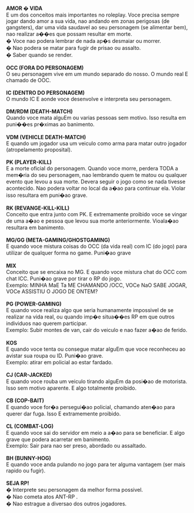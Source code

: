 <b>AMOR � VIDA</b><br>
E um dos conceitos mais importantes no roleplay. Voce precisa sempre jogar dando amor a sua vida, nao andando em zonas perigosas (de gangsters), dar uma vida saudavel ao seu personagem (se alimentar bem), nao realizar a��es que possam resultar em morte.<br>
 � Voce nao podera lembrar de nada ap�s desmaiar ou morrer.<br>
 � Nao podera se matar para fugir de prisao ou assalto.<br>
 � Saber quando se render.<br>
<br>
<b>OCC (FORA DO PERSONAGEM)</b><br>
O seu personagem vive em um mundo separado do nosso. O mundo real E chamado de OOC.<br>
<br>
<b>IC (DENTRO DO PERSONAGEM)</b><br>
O mundo IC E aonde voce desenvolve e interpreta seu personagem.<br>
<br>
<b>DM/RDM (DEATH-MATCH)</b><br>
Quando voce mata alguEm ou varias pessoas sem motivo. Isso resulta em puni��es pr�ximas ao banimento.<br>
<br>
<b>VDM (VEHICLE DEATH-MATCH)</b><br>
E quando um jogador usa um veiculo como arma para matar outro jogador (atropelamento proposital).<br>
<br>
<b>PK (PLAYER-KILL)</b><br>
E a morte oficial do personagem. Quando voce morre, perdera TODA a mem�ria do seu personagem, nao lembrando quem te matou ou qualquer evento que levou a sua morte. Devera seguir o jogo como se nada tivesse acontecido. Nao podera voltar no local da a�ao para continuar ela. Violar isso resultara em puni�ao grave.<br>
<br>
<b>RK (REVANGE-KILL-KILL)</b><br>
Conceito que entra junto com PK. E extremamente proibido voce se vingar de uma a�ao e pessoa que levou sua morte anteriormente. Vioala�ao resultara em banimento.<br>
<br>
<b>MG/GG (META-GAMING/GHOSTGAMING)</b><br>
E quando voce mistura coisas do OCC (da vida real) com IC (do jogo) para utilizar de qualquer forma no game. Puni�ao grave<br>
<br>
<b>MIX</b><br>
Conceito que se encaixa no MG. E quando voce mistura chat do OCC com chat ICC. Puni�ao grave por tirar o RP do jogo.<br>
Exemplo: MINHA MaE Ta ME CHAMANDO /OCC, VOCe NaO SABE JOGAR, VOCe ASSISTIU O JOGO DE ONTEM?<br>
<br>
<b>PG (POWER-GAMING)</b><br>
E quando voce realiza algo que seria humanamente impossivel de se realizar na vida real, ou quando imp�e situa��es RP em que outros individuos nao querem participar.<br>
Exemplo: Subir montes de van, cair do veiculo e nao fazer a�ao de ferido.<br>
<br>
<b>KOS</b><br>
E quando voce tenta ou consegue matar alguEm que voce reconheceu ao avistar sua roupa ou ID. Puni�ao grave.<br>
Exemplo: atirar em policial ao estar fardado.<br>
<br>
<b>CJ (CAR-JACKED)</b><br>
E quando voce rouba um veiculo tirando alguEm da posi�ao de motorista. Isso sem motivo aparente. E algo totalmente proibido.<br>
<br>
<b>CB (COP-BAIT)</b><br>
E quando voce for�a persegui�ao policial, chamando aten�ao para querer dar fuga. Isso E extramemente proibido.<br>
<br>
<b>CL (COMBAT-LOG)</b><br>
E quando voce sai do servidor em meio a a�ao para se beneficiar. E algo grave que podera acarretar em banimento.<br>
Exemplo: Sair para nao ser preso, abordado ou assaltado.<br>
<br>
<b>BH (BUNNY-HOG)</b><br>
E quando voce anda pulando no jogo para ter alguma vantagem (ser mais rapido ou fugir).<br>
<br>
<b>SEJA RP!</b><br>
 � Interprete seu personagem da melhor forma possivel.<br>
 � Nao cometa atos ANT-RP .<br>
 � Nao estrague a diversao dos outros jogadores.